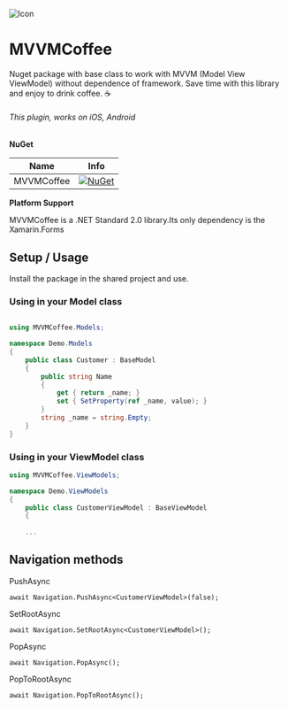 ![Icon](/Resources/MVVMCoffee.png)  
# MVVMCoffee 


Nuget package with base class to work with MVVM (Model View ViewModel) without dependence of framework. Save time with this library and enjoy to drink coffee. ☕


 ###### This plugin, works on iOS, Android
 
 **NuGet**

|Name|Info|
| ------------------- | :------------------: |
|MVVMCoffee|[![NuGet](https://img.shields.io/badge/nuget-1.0.1-blue.svg)](https://www.nuget.org/packages/MVVMCoffee/)|



 **Platform Support**
 
 MVVMCoffee is a .NET Standard 2.0 library.Its only dependency is the Xamarin.Forms
 
 
 
 ## Setup / Usage

Install the package in the shared project and use.



### Using in your Model class

```csharp

using MVVMCoffee.Models;

namespace Demo.Models
{
    public class Customer : BaseModel
    {
        public string Name
        {
            get { return _name; }
            set { SetProperty(ref _name, value); }
        }
        string _name = string.Empty;
    }
}


```


### Using in your ViewModel class
```csharp
using MVVMCoffee.ViewModels;

namespace Demo.ViewModels
{
    public class CustomerViewModel : BaseViewModel
    {
    
    ...

```

## Navigation methods

PushAsync
```chsarp
await Navigation.PushAsync<CustomerViewModel>(false);
```


SetRootAsync
```chsarp
await Navigation.SetRootAsync<CustomerViewModel>();
```
 
 

PopAsync

```chsarp
await Navigation.PopAsync();
```



PopToRootAsync

```chsarp
await Navigation.PopToRootAsync();
```
